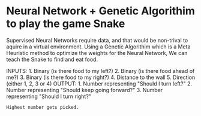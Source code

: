 # Neural Network + Genetic Algorithim to play the game Snake

Supervised Neural Networks require data, and that would be non-trival to aquire in a virtual environment.
Using a Genetic Algorithim which is a Meta Heuristic method to optimize the weights for the Neural Network, We can teach the 
Snake to find and eat food.

INPUTS:
    1. Binary (is there food to my left?)
    2. Binary (is there food ahead of me?)
    3. Binary (is there food to my right?)
    4. Distance to the wall
    5. Direction (either 1, 2, 3 or 4)
OUTPUT:
    1. Number representing "Should I turn left?"
    2. Number representing "Should keep going forward?"
    3. Number representing "Should I turn right?"
    
    Highest number gets picked.
